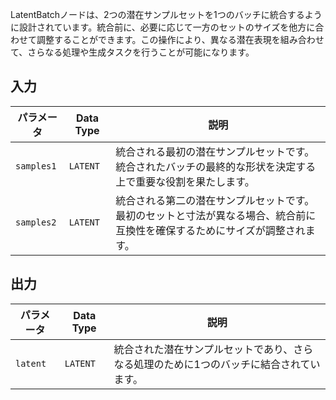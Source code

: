
LatentBatchノードは、2つの潜在サンプルセットを1つのバッチに統合するように設計されています。統合前に、必要に応じて一方のセットのサイズを他方に合わせて調整することができます。この操作により、異なる潜在表現を組み合わせて、さらなる処理や生成タスクを行うことが可能になります。

## 入力

| パラメータ    | Data Type | 説明 |
|--------------|-------------|-------------|
| `samples1`   | `LATENT`    | 統合される最初の潜在サンプルセットです。統合されたバッチの最終的な形状を決定する上で重要な役割を果たします。 |
| `samples2`   | `LATENT`    | 統合される第二の潜在サンプルセットです。最初のセットと寸法が異なる場合、統合前に互換性を確保するためにサイズが調整されます。 |

## 出力

| パラメータ | Data Type | 説明 |
|-----------|-------------|-------------|
| `latent`  | `LATENT`    | 統合された潜在サンプルセットであり、さらなる処理のために1つのバッチに結合されています。 |

